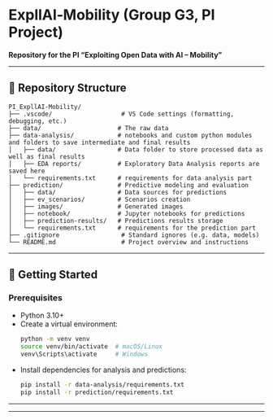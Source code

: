 # ExpllAI‑Mobility (Group G3, PI Project)

**Repository for the PI “Exploiting Open Data with AI – Mobility”**

---

## 📁 Repository Structure

```
PI_ExpllAI-Mobility/
├── .vscode/                   # VS Code settings (formatting, debugging, etc.)
├── data/                     # The raw data
├── data-analysis/            # notebooks and custom python modules and folders to save intermediate and final results
│   ├── data/                 # Data folder to store processed data as well as final results
│   ├── EDA reports/          # Exploratory Data Analysis reports are saved here
│   └── requirements.txt      # requirements for data analysis part           
├── prediction/               # Predictive modeling and evaluation
│   ├── data/                 # Data sources for predictions
│   ├── ev_scenarios/         # Scenarios creation
│   ├── images/               # Generated images
│   ├── notebook/             # Jupyter notebooks for predictions
│   ├── prediction-results/   # Predictions results storage
│   └── requirements.txt      # requirements for the prediction part
├── .gitignore                 # Standard ignores (e.g. data, models)
└── README.md                  # Project overview and instructions
```

---

## 🚀 Getting Started

### Prerequisites

- Python 3.10+  
- Create a virtual environment:
  ```bash
  python -m venv venv
  source venv/bin/activate  # macOS/Linux
  venv\Scripts\activate     # Windows
  ```
- Install dependencies for analysis and predictions:
  ```bash
  pip install -r data-analysis/requirements.txt
  pip install -r prediction/requirements.txt
  ```

---



---
